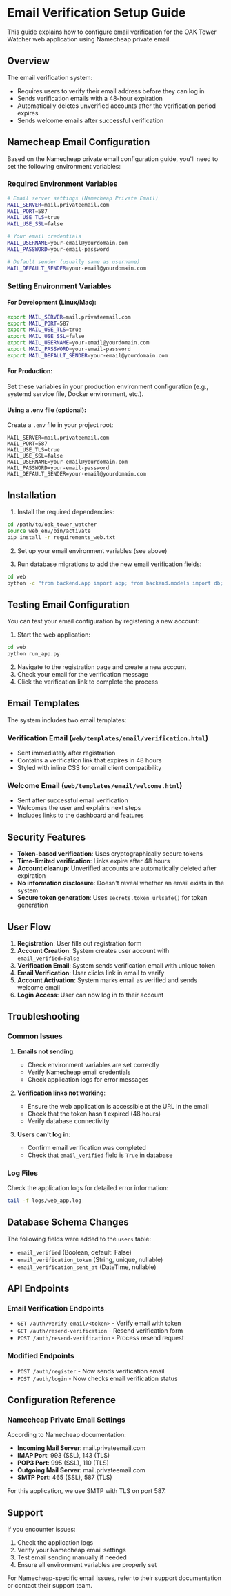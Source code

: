 # Email Verification Setup Guide

This guide explains how to configure email verification for the OAK Tower Watcher web application using Namecheap private email.

## Overview

The email verification system:
- Requires users to verify their email address before they can log in
- Sends verification emails with a 48-hour expiration
- Automatically deletes unverified accounts after the verification period expires
- Sends welcome emails after successful verification

## Namecheap Email Configuration

Based on the Namecheap private email configuration guide, you'll need to set the following environment variables:

### Required Environment Variables

```bash
# Email server settings (Namecheap Private Email)
MAIL_SERVER=mail.privateemail.com
MAIL_PORT=587
MAIL_USE_TLS=true
MAIL_USE_SSL=false

# Your email credentials
MAIL_USERNAME=your-email@yourdomain.com
MAIL_PASSWORD=your-email-password

# Default sender (usually same as username)
MAIL_DEFAULT_SENDER=your-email@yourdomain.com
```

### Setting Environment Variables

#### For Development (Linux/Mac):
```bash
export MAIL_SERVER=mail.privateemail.com
export MAIL_PORT=587
export MAIL_USE_TLS=true
export MAIL_USE_SSL=false
export MAIL_USERNAME=your-email@yourdomain.com
export MAIL_PASSWORD=your-email-password
export MAIL_DEFAULT_SENDER=your-email@yourdomain.com
```

#### For Production:
Set these variables in your production environment configuration (e.g., systemd service file, Docker environment, etc.).

#### Using a .env file (optional):
Create a `.env` file in your project root:
```
MAIL_SERVER=mail.privateemail.com
MAIL_PORT=587
MAIL_USE_TLS=true
MAIL_USE_SSL=false
MAIL_USERNAME=your-email@yourdomain.com
MAIL_PASSWORD=your-email-password
MAIL_DEFAULT_SENDER=your-email@yourdomain.com
```

## Installation

1. Install the required dependencies:
```bash
cd /path/to/oak_tower_watcher
source web_env/bin/activate
pip install -r requirements_web.txt
```

2. Set up your email environment variables (see above)

3. Run database migrations to add the new email verification fields:
```bash
cd web
python -c "from backend.app import app; from backend.models import db; app.app_context().push(); db.create_all()"
```

## Testing Email Configuration

You can test your email configuration by registering a new account:

1. Start the web application:
```bash
cd web
python run_app.py
```

2. Navigate to the registration page and create a new account
3. Check your email for the verification message
4. Click the verification link to complete the process

## Email Templates

The system includes two email templates:

### Verification Email (`web/templates/email/verification.html`)
- Sent immediately after registration
- Contains a verification link that expires in 48 hours
- Styled with inline CSS for email client compatibility

### Welcome Email (`web/templates/email/welcome.html`)
- Sent after successful email verification
- Welcomes the user and explains next steps
- Includes links to the dashboard and features

## Security Features

- **Token-based verification**: Uses cryptographically secure tokens
- **Time-limited verification**: Links expire after 48 hours
- **Account cleanup**: Unverified accounts are automatically deleted after expiration
- **No information disclosure**: Doesn't reveal whether an email exists in the system
- **Secure token generation**: Uses `secrets.token_urlsafe()` for token generation

## User Flow

1. **Registration**: User fills out registration form
2. **Account Creation**: System creates user account with `email_verified=False`
3. **Verification Email**: System sends verification email with unique token
4. **Email Verification**: User clicks link in email to verify
5. **Account Activation**: System marks email as verified and sends welcome email
6. **Login Access**: User can now log in to their account

## Troubleshooting

### Common Issues

1. **Emails not sending**:
   - Check environment variables are set correctly
   - Verify Namecheap email credentials
   - Check application logs for error messages

2. **Verification links not working**:
   - Ensure the web application is accessible at the URL in the email
   - Check that the token hasn't expired (48 hours)
   - Verify database connectivity

3. **Users can't log in**:
   - Confirm email verification was completed
   - Check that `email_verified` field is `True` in database

### Log Files

Check the application logs for detailed error information:
```bash
tail -f logs/web_app.log
```

## Database Schema Changes

The following fields were added to the `users` table:

- `email_verified` (Boolean, default: False)
- `email_verification_token` (String, unique, nullable)
- `email_verification_sent_at` (DateTime, nullable)

## API Endpoints

### Email Verification Endpoints

- `GET /auth/verify-email/<token>` - Verify email with token
- `GET /auth/resend-verification` - Resend verification form
- `POST /auth/resend-verification` - Process resend request

### Modified Endpoints

- `POST /auth/register` - Now sends verification email
- `POST /auth/login` - Now checks email verification status

## Configuration Reference

### Namecheap Private Email Settings

According to Namecheap documentation:

- **Incoming Mail Server**: mail.privateemail.com
- **IMAP Port**: 993 (SSL), 143 (TLS)
- **POP3 Port**: 995 (SSL), 110 (TLS)
- **Outgoing Mail Server**: mail.privateemail.com
- **SMTP Port**: 465 (SSL), 587 (TLS)

For this application, we use SMTP with TLS on port 587.

## Support

If you encounter issues:

1. Check the application logs
2. Verify your Namecheap email settings
3. Test email sending manually if needed
4. Ensure all environment variables are properly set

For Namecheap-specific email issues, refer to their support documentation or contact their support team.